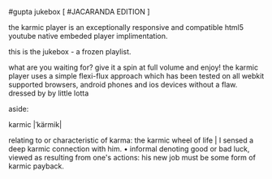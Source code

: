 #gupta jukebox [ #JACARANDA EDITION ]

the karmic player is an exceptionally responsive and compatible html5 youtube native embeded player implimentation.

this is the jukebox - a frozen playlist.

what are you waiting for? give it a spin at full volume and enjoy! the karmic player uses a simple flexi-flux approach which has been tested on all webkit supported browsers, android phones and ios devices without a flaw. dressed by by little lotta

aside:

karmic |ˈkärmik|

relating to or characteristic of karma: the karmic wheel of life | I sensed a deep karmic connection with him.
• informal denoting good or bad luck, viewed as resulting from one's actions: his new job must be some form of karmic payback.
